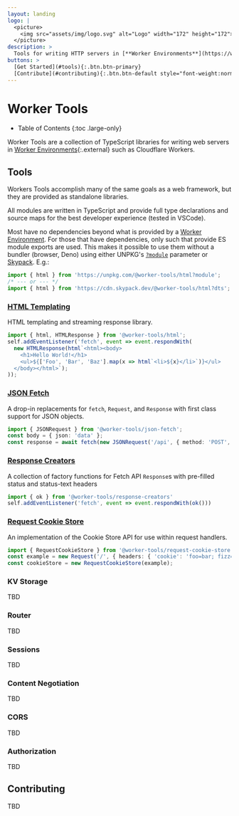 ```yaml
---
layout: landing
logo: |
  <picture>
    <img src="assets/img/logo.svg" alt="Logo" width="172" height="172">
  </picture>
description: >
  Tools for writing HTTP servers in [**Worker Environments**](https://workers.js.org/){:.external} such as **Cloudflare Workers**.
buttons: >
  [Get Started](#tools){:.btn.btn-primary}
  [Contribute](#contributing){:.btn.btn-default style="font-weight:normal"}
---
```


# Worker Tools

* Table of Contents
{:toc .large-only}

Worker Tools are a collection of TypeScript libraries for writing web servers in [Worker Environments][1]{:.external} such as Cloudflare Workers.

<!-- [GitHub][3], [npm][2]. -->

[1]: https://workers.js.org/
[2]: https://www.npmjs.com/org/werker
[3]: https://github.com/worker-tools  

## Tools
Workers Tools accomplish many of the same goals as a web framework, but they are provided as standalone libraries.

All modules are written in TypeScript and provide full type declarations and source maps for the best developer experience (tested in VSCode).

Most have no dependencies beyond what is provided by a [Worker Environment][1]. 
For those that have dependencies, only such that provide ES module exports are used. 
This makes it possible to use them without a bundler (browser, Deno) using either UNPKG's [`?module`](https://unpkg.com/#query-params)  parameter or [Skypack](https://skypack.dev). E.g.:

```ts
import { html } from 'https://unpkg.com/@worker-tools/html?module';
/* --- or --- */
import { html } from 'https://cdn.skypack.dev/@worker-tools/html?dts';
```

### [HTML Templating](https://github.com/worker-tools/html)
HTML templating and streaming response library.

```ts
import { html, HTMLResponse } from '@worker-tools/html';
self.addEventListener('fetch', event => event.respondWith(
  new HTMLResponse(html`<html><body>
    <h1>Hello World!</h1>
    <ul>${['Foo', 'Bar', 'Baz'].map(x => html`<li>${x}</li>`)}</ul>
  </body></html>`);
));
```

### [JSON Fetch](https://github.com/worker-tools/json-fetch)
A drop-in replacements for `fetch`, `Request`, and `Response` with first class support for JSON objects.

```ts
import { JSONRequest } from '@worker-tools/json-fetch';
const body = { json: 'data' };
const response = await fetch(new JSONRequest('/api', { method: 'POST', body }));
```

### [Response Creators](https://github.com/worker-tools/response-creators)
A collection of factory functions for Fetch API `Response`s with pre-filled status and status-text headers

```ts
import { ok } from '@worker-tools/response-creators'
self.addEventListener('fetch', event => event.respondWith(ok()))
```


### [Request Cookie Store](https://github.com/worker-tools/request-cookie-store)
An implementation of the Cookie Store API for use within request handlers.

```ts
import { RequestCookieStore } from '@worker-tools/request-cookie-store';
const example = new Request('/', { headers: { 'cookie': 'foo=bar; fizz=buzz' } });
const cookieStore = new RequestCookieStore(example);
```

### KV Storage
TBD

### Router
TBD

### Sessions
TBD

### Content Negotiation
TBD

### CORS
TBD

### Authorization
TBD

## Contributing
TBD
